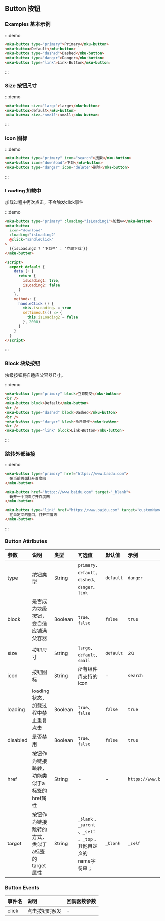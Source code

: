## Button 按钮

### Examples 基本示例

:::demo
```html
<mku-button type="primary">Primary</mku-button>
<mku-button>Default</mku-button>
<mku-button type="dashed">Dashed</mku-button>
<mku-button type="danger">Danger</mku-button>
<mku-button type="link">Link-Button</mku-button>
```
:::

### Size 按钮尺寸

:::demo
```html
<mku-button size="large">large</mku-button>
<mku-button>default</mku-button>
<mku-button size="small">small</mku-button>
```
:::

### Icon 图标

:::demo
```html
<mku-button type="primary" icon="search">搜索</mku-button>
<mku-button icon="download">下载</mku-button>
<mku-button type="danger" icon="delete">删除</mku-button>
```
:::


### Loading 加载中

加载过程中再次点击，不会触发click事件

:::demo
```html
<mku-button type="primary" :loading="isLoading1">加载中</mku-button>
<mku-button
  icon="download"
  :loading="isLoading2"
  @click="handleClick"
>
  {{isLoading2 ? '下载中' : '立即下载'}}
</mku-button>

<script>
  export default {
    data () {
      return {
        isLoading1: true,
        isLoading2: false
      }
    },
    methods: {
      handleClick () {
        this.isLoading2 = true
        setTimeout(() => {
          this.isLoading2 = false
        }, 2000)
      }
    }
  }
</script>
```
:::

### Block 块级按钮
块级按钮将自适应父容器尺寸。

:::demo
```html
<mku-button type="primary" block>立即提交</mku-button>
<br />
<mku-button block>Default</mku-button>
<br />
<mku-button type="dashed" block>Dashed</mku-button>
<br />
<mku-button type="danger" block>危险操作</mku-button>
<br />
<mku-button type="link" block>Link-Button</mku-button>
```
:::

### 跳转外部连接

:::demo
```html
<mku-button type="primary" href="https://www.baidu.com">
  在当前页面打开百度网
</mku-button>

<mku-button href="https://www.baidu.com" target="_blank">
  新开一个页面打开百度网
</mku-button>

<mku-button type="link" href="https://www.baidu.com" target="customName">
  在自定义的窗口，打开百度网
</mku-button>
```
:::

### Button Attributes

| 参数     | 说明                                            | 类型    | 可选值                                                             | 默认值    | 示例                    |
| :------- | :---------------------------------------------- | :------ | :----------------------------------------------------------------- | :-------- | :---------------------- |
| type     | 按钮类型                                        | String  | `primary`、`default`、`dashed`、`danger`、`link`                   | `default` | `danger`                |
| block    | 是否成为块级按钮，会自适应铺满父容器                 | Boolean | `true`、`false`                                                   | `false`   | `true`                  |
| size     | 按钮尺寸                                        | String  | `large`、`default`、`small`                                        | `default` | 20                      |
| icon     | 按钮图标                                        | String  | 所有组件库支持的icon                                                 | -         | `search`                |
| loading  | loading状态，加载过程中禁止重复点击                | Boolean | `true`、`false`                                                    | `false`   | `true`                  |
| disabled | 是否禁用                                        | Boolean | `true`、`false`                                                    | `false`   | `true`                  |
| href     | 按钮作为链接跳转，功能类似于a标签的href属性          | String  | -                                                                  | -         | `https://www.baidu.com` |
| target   | 按钮作为链接跳转的方式，类似于a标签的target属性      | String  | `_blank` 、`_parent` 、`_self` 、`_top` 、其他自定义的name字符串；      | `_blank`  | `_self`                 |

### Button Events

 | 事件名 | 说明           | 回调函数参数 |
 | :----- | :------------- | :----------- |
 | click  | 点击按钮时触发 | -            |
